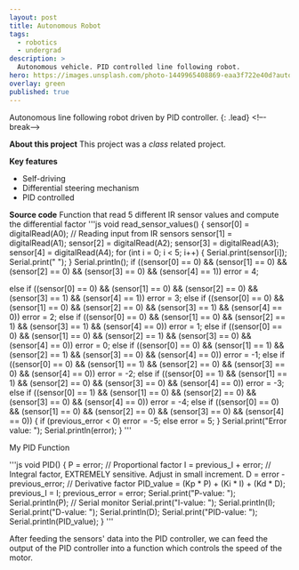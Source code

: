 ```yaml
---
layout: post
title: Autonomous Robot
tags:
  - robotics
  - undergrad
description: >
  Autonomous vehicle. PID controlled line following robot.
hero: https://images.unsplash.com/photo-1449965408869-eaa3f722e40d?auto=format&fit=crop&w=1350&q=60&ixid=dW5zcGxhc2guY29tOzs7Ozs%3D
overlay: green
published: true
---
```

Autonomous line following robot driven by PID controller.
{: .lead}
<!–-break-–>

**About this project**
This project was a *class* related project.

**Key features**
* Self-driving
* Differential steering mechanism
* PID controlled

**Source code**
Function that read 5 different IR sensor values and compute the differential factor
'''js
void read_sensor_values()
{
sensor[0] = digitalRead(A0); // Reading input from IR sensors
sensor[1] = digitalRead(A1);
sensor[2] = digitalRead(A2);
sensor[3] = digitalRead(A3);
sensor[4] = digitalRead(A4);
for (int i = 0; i &lt; 5; i++) {
Serial.print(sensor[i]); Serial.print(&quot; &quot;);
}
Serial.println();
if ((sensor[0] == 0) &amp;&amp; (sensor[1] == 0) &amp;&amp; (sensor[2] == 0) &amp;&amp; (sensor[3] == 0) &amp;&amp; (sensor[4]
== 1))
error = 4;

else if ((sensor[0] == 0) &amp;&amp; (sensor[1] == 0) &amp;&amp; (sensor[2] == 0) &amp;&amp; (sensor[3] == 1) &amp;&amp;
(sensor[4] == 1))
error = 3;
else if ((sensor[0] == 0) &amp;&amp; (sensor[1] == 0) &amp;&amp; (sensor[2] == 0) &amp;&amp; (sensor[3] == 1) &amp;&amp;
(sensor[4] == 0))
error = 2;
else if ((sensor[0] == 0) &amp;&amp; (sensor[1] == 0) &amp;&amp; (sensor[2] == 1) &amp;&amp; (sensor[3] == 1) &amp;&amp;
(sensor[4] == 0))
error = 1;
else if ((sensor[0] == 0) &amp;&amp; (sensor[1] == 0) &amp;&amp; (sensor[2] == 1) &amp;&amp; (sensor[3] == 0) &amp;&amp;
(sensor[4] == 0))
error = 0;
else if ((sensor[0] == 0) &amp;&amp; (sensor[1] == 1) &amp;&amp; (sensor[2] == 1) &amp;&amp; (sensor[3] == 0) &amp;&amp;
(sensor[4] == 0))
error = -1;
else if ((sensor[0] == 0) &amp;&amp; (sensor[1] == 1) &amp;&amp; (sensor[2] == 0) &amp;&amp; (sensor[3] == 0) &amp;&amp;
(sensor[4] == 0))
error = -2;
else if ((sensor[0] == 1) &amp;&amp; (sensor[1] == 1) &amp;&amp; (sensor[2] == 0) &amp;&amp; (sensor[3] == 0) &amp;&amp;
(sensor[4] == 0))
error = -3;
else if ((sensor[0] == 1) &amp;&amp; (sensor[1] == 0) &amp;&amp; (sensor[2] == 0) &amp;&amp; (sensor[3] == 0) &amp;&amp;
(sensor[4] == 0))
error = -4;
else if ((sensor[0] == 0) &amp;&amp; (sensor[1] == 0) &amp;&amp; (sensor[2] == 0) &amp;&amp; (sensor[3] == 0) &amp;&amp;
(sensor[4] == 0))
{
if (previous_error &lt; 0)
error = -5;
else
error = 5;
}
Serial.print(&quot;Error value: &quot;); Serial.println(error);
}
'''


<p>My PID Function</p>
'''js
void PID()
{
P = error; // Proportional factor
I = previous_I + error; // Integral factor, EXTREMELY sensitive. Adjust in small
increment.
D = error - previous_error; // Derivative factor
PID_value = (Kp * P) + (Ki * I) + (Kd * D);
previous_I = I;
previous_error = error;
Serial.print(&quot;P-value: &quot;); Serial.println(P); // Serial monitor
Serial.print(&quot;I-value: &quot;); Serial.println(I);
Serial.print(&quot;D-value: &quot;); Serial.println(D);
Serial.print(&quot;PID-value: &quot;); Serial.println(PID_value);
}
'''

After feeding the sensors' data into the PID controller, we can feed the output of the PID controller into a function which controls the speed of the motor.

